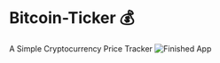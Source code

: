 # Bitcoin-Ticker 💰
A Simple Cryptocurrency Price Tracker 
![Finished App](https://github.com/londonappbrewery/Images/blob/master/bitcoin-flutter-demo.gif)
